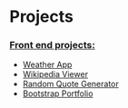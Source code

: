 # Projects

### [Front end projects:](https://carlyminjoy.github.io/frontend_projects)
  * [Weather App](https://carlyminjoy.github.io/frontend_projects/weather_app)
  * [Wikipedia Viewer](https://carlyminjoy.github.io/frontend_projects/wikipedia_viewer)
  * [Random Quote Generator](https://carlyminjoy.github.io/frontend_projects/random_quote_generator)
  * [Bootstrap Portfolio](https://carlyminjoy.github.io/frontend_projects/bootstrap_portfolio)
